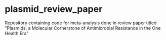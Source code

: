 # plasmid_review_paper
Repository containing code for meta-analysis done in review paper titled "Plasmids, a Molecular Cornerstone of Antimicrobial Resistance in the One Health Era"
